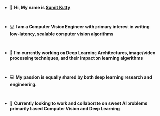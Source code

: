 - 👋 **Hi, My name is [Sumit Kutty](https://www.linkedin.com/in/sumitkutty)**
<br />

- 💻 **I am a Computer Vision Engineer with primary interest in writing low-latency, scalable computer vision algorithms**
<br />

- 📝 **I’m currently working on Deep Learning Architectures, image/video processing techniques, and their impact on learning algorithms**
<br />

- 💻 **My passion is equally shared by both deep learning research and engineering.**
<br />

- 👥 **Currently looking to work and collaborate on sweet AI problems primarily based Computer Vision and Deep Learning**
<br />

<!---
sumitkutty/sumitkutty is a ✨ special ✨ repository because its `README.md` (this file) appears on your GitHub profile.
You can click the Preview link to take a look at your changes.
--->
